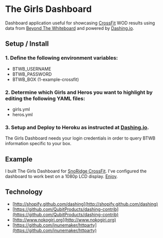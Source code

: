 # The Girls Dashboard

Dashboard application useful for showcasing [CrossFit](http://journal.crossfit.com) WOD results using data from [Beyond The Whiteboard](http://beyondthewhiteboard.com) and powered by [Dashing.io](http://dashing.io).

## Setup / Install

### 1. Define the following environment variables:

* BTWB_USERNAME
* BTWB_PASSWORD
* BTWB_BOX (1-example-crossfit)

### 2. Determine which Girls and Heros you want to highlight by editing the following YAML files:

* girls.yml
* heros.yml

### 3. Setup and Deploy to Heroku as instructed at [Dashing.io](http://shopify.github.com/dashing).

The Girls Dashboard needs your login credentials in order to query BTWB information specific to your box.

## Example

I built The Girls Dashboard for [SnoRidge CrossFit](http://srcf.joecode.com). I've configured the dashboard to work best on a 1080p LCD display.  [Enjoy](http://srcf.joecode.com).

## Technology

* [http://shopify.github.com/dashing](http://shopify.github.com/dashing)
* [https://github.com/QubitProducts/dashing-contrib](https://github.com/QubitProducts/dashing-contrib)
* [http://www.nokogiri.org](http://www.nokogiri.org)
* [https://github.com/jnunemaker/httparty](https://github.com/jnunemaker/httparty)

